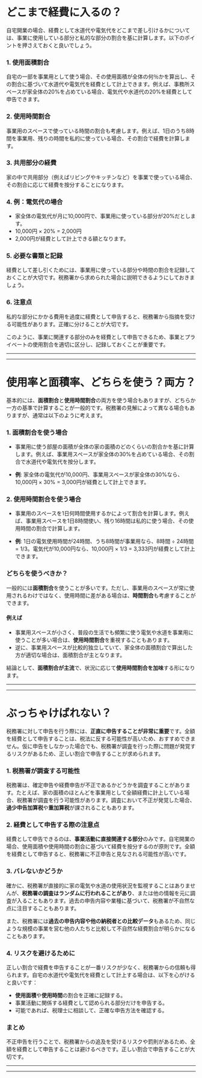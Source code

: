 # どこまで経費に入るの？

自宅開業の場合、経費として水道代や電気代をどこまで差し引けるかについては、事業に使用している部分と私的な部分の割合を基に計算します。以下のポイントを押さえておくと良いでしょう。

### 1. **使用面積割合**
   自宅の一部を事業用として使う場合、その使用面積が全体の何％かを算出し、その割合に基づいて水道代や電気代を経費として計上できます。例えば、事務所スペースが家全体の20%を占めている場合、電気代や水道代の20%を経費として申告できます。

### 2. **使用時間割合**
   事業用のスペースで使っている時間の割合も考慮します。例えば、1日のうち8時間を事業用、残りの時間を私的に使っている場合、その割合で経費を計算します。

### 3. **共用部分の経費**
   家の中で共用部分（例えばリビングやキッチンなど）を事業で使っている場合、その割合に応じて経費を按分することになります。

### 4. **例：電気代の場合**
   - 家全体の電気代が月に10,000円で、事業用に使っている部分が20%だとします。
   - 10,000円 × 20% = 2,000円
   - 2,000円が経費として計上できる額となります。

### 5. **必要な書類と記録**
   経費として差し引くためには、事業用に使っている部分や時間の割合を記録しておくことが大切です。税務署から求められた場合に説明できるようにしておきましょう。

### 6. **注意点**
   私的な部分にかかる費用を過度に経費として申告すると、税務署から指摘を受ける可能性があります。正確に分けることが大切です。

このように、事業に関連する部分のみを経費として申告できるため、事業とプライベートの使用割合を適切に区分し、記録しておくことが重要です。


---
---

# 使用率と面積率、どちらを使う？両方？

基本的には、**面積割合**と**使用時間割合**の両方を使う場合もありますが、どちらか一方の基準で計算することが一般的です。税務署の見解によって異なる場合もありますが、通常は以下のように考えます。

### 1. **面積割合を使う場合**
   - 事業用に使う部屋の面積が全体の家の面積のどのくらいの割合かを基に計算します。例えば、事業用スペースが家全体の30%を占めている場合、その割合で水道代や電気代を按分します。
   
   - **例**: 家全体の電気代が10,000円、事業用スペースが家全体の30%なら、10,000円 × 30% = 3,000円が経費として計上できます。

### 2. **使用時間割合を使う場合**
   - 事業用のスペースを1日何時間使用するかによって割合を計算します。例えば、事業用スペースを1日8時間使い、残り16時間は私的に使う場合、その使用時間の割合で計算します。

   - **例**: 1日の電気使用時間が24時間、うち8時間が事業用なら、8時間 ÷ 24時間 = 1/3。電気代が10,000円なら、10,000円 × 1/3 = 3,333円が経費として計上できます。

### **どちらを使うべきか？**
一般的には**面積割合**を使うことが多いです。ただし、事業用のスペースが常に使用されるわけではなく、使用時間に差がある場合は、**時間割合**も考慮することができます。

#### **例えば**
- 事業用スペースが小さく、普段の生活でも頻繁に使う電気や水道を事業用に使うことが多い場合は、**使用時間割合**を重視することもあります。
- 逆に、事業用スペースが比較的独立していて、家全体の面積割合で算出した方が適切な場合は、面積割合が主となります。

結論として、**面積割合が主流**で、状況に応じて**使用時間割合を加味**する形になります。

---
---

# ぶっちゃけばれない？
税務署に対して申告を行う際には、**正直に申告することが非常に重要**です。全額を経費として申告することは、税法に反する可能性が高いため、おすすめできません。仮に申告をしなかった場合でも、税務署が調査を行った際に問題が発覚するリスクがあるため、正しい割合で申告することが求められます。

### 1. **税務署が調査する可能性**
税務署は、確定申告や経費申告が不正であるかどうかを調査することがあります。たとえば、家の面積のほとんどを事業用として全額経費に計上している場合、税務署が調査を行う可能性があります。調査において不正が発覚した場合、**過少申告加算税**や**重加算税**が課されることもあります。

### 2. **経費として申告する際の注意点**
経費として申告できるのは、**事業活動に直接関連する部分**のみです。自宅開業の場合、使用面積や使用時間の割合に基づいて経費を按分するのが原則です。全額を経費として申告すると、税務署に不正申告と見なされる可能性が高いです。

### 3. **バレないかどうか**
確かに、税務署が直接的に家の電気や水道の使用状況を監視することはありませんが、**税務署の調査はランダムに行われることがあり**、または他の情報を元に調査が入ることもあります。過去の申告内容や業種に基づいて、税務署が不自然な点に注目することもあります。

また、税務署には**過去の申告内容や他の納税者との比較データ**もあるため、同じような規模の事業を営む他の人たちと比較して不自然な経費割合が明らかになることもあります。

### 4. **リスクを避けるために**
正しい割合で経費を申告することが一番リスクが少なく、税務署からの信頼も得られます。自宅の水道代や電気代を経費として計上する場合は、以下を心がけると良いです：
- **使用面積**や**使用時間**の割合を正確に記録する。
- 事業活動に関係する経費として認められる部分だけを申告する。
- 可能であれば、税理士に相談して、正確な申告方法を確認する。

### まとめ
不正申告を行うことで、税務署からの追及を受けるリスクや罰則があるため、全額を経費として申告することは避けるべきです。正しい割合で申告することが大切です。

---
---
